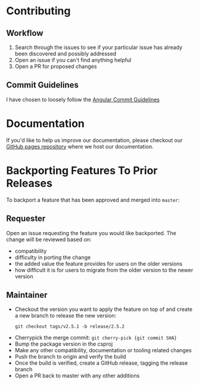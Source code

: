 # Contributing

## Workflow

1.  Search through the issues to see if your particular issue has already been discovered and possibly addressed
2.  Open an issue if you can't find anything helpful
3.  Open a PR for proposed changes

## Commit Guidelines

I have chosen to loosely follow the [Angular Commit Guidelines](https://github.com/angular/angular.js/blob/master/CONTRIBUTING.md#commit)

# Documentation

If you'd like to help us improve our documentation, please checkout our [GitHub pages repository](https://github.com/json-api-dotnet/json-api-dotnet.github.io) where we host our documentation.

# Backporting Features To Prior Releases

To backport a feature that has been approved and merged into `master`:

## Requester

Open an issue requesting the feature you would like backported. The change will be reviewed based on: 

- compatibility
- difficulty in porting the change 
- the added value the feature provides for users on the older versions
- how difficult it is for users to migrate from the older version to the newer version

## Maintainer

- Checkout the version you want to apply the feature on top of and create a new branch to release the new version:
  ```
  git checkout tags/v2.5.1 -b release/2.5.2
  ```
- Cherrypick the merge commit: `git cherry-pick {git commit SHA}`
- Bump the package version in the csproj
- Make any other compatibility, documentation or tooling related changes
- Push the branch to origin and verify the build
- Once the build is verified, create a GitHub release, tagging the release branch
- Open a PR back to master with any other additions
